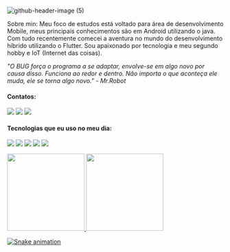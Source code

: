 ![github-header-image (5)](https://user-images.githubusercontent.com/101995826/170871547-43490ef3-db95-4ef5-bd8d-1ed948006a4b.png)


Sobre min: Meu foco de estudos está voltado para área de desenvolvimento Mobile, meus principais conhecimentos são em Android utilizando o java. Com tudo recentemente comecei a aventura no mundo do desenvolvimento híbrido utilizando o Flutter. Sou apaixonado por tecnologia e meu segundo hobby e IoT (Internet das coisas).

*"O BUG força o programa a se adaptar, envolve-se em algo novo por causa disso. Funciona ao redor e dentro. Não importa o que aconteça ele muda, ele se torna algo novo." - Mr.Robot*

#### Contatos:

<div>
<a href="https://www.linkedin.com/in/wermeson-fernandes73" target="_blank"><img src="https://img.shields.io/badge/-LinkedIn-9437A9?style=for-the-badge&logo=linkedin&logoColor=white" target="_blank"></a> 
<a href = "mailto:wermesonfernandes20@hotmail.com"><img src="https://img.shields.io/badge/Microsoft_Outlook-9437A9?style=for-the-badge&logo=microsoft-outlook&logoColor=white" target="_blank"></a>
<a href="https://t.me/wermeson" target="_blank"><img src="https://img.shields.io/badge/Telegram-9437A9?style=for-the-badge&logo=telegram&logoColor=white" target="_blank"></a>
</div>

#### Tecnologias que eu uso no meu dia:
<div>
<img src="https://img.shields.io/badge/Flutter-02569B?style=for-the-badge&logo=flutter&logoColor=white"/>
<img src="https://img.shields.io/badge/Dart-0175C2?style=for-the-badge&logo=dart&logoColor=white"/>
<img src="https://img.shields.io/badge/Java-ED8B00?style=for-the-badge&logo=java&logoColor=white"/>
<img src="https://img.shields.io/badge/C-00599C?style=for-the-badge&logo=c&logoColor=white"/>
<img src="https://img.shields.io/badge/Android-3DDC84?style=for-the-badge&logo=android&logoColor=white"/>
</div>

<b></b>

<div>
<a href="https://github.com/WermesonF">
<img height="180em" src="https://github-readme-stats.vercel.app/api/top-langs/?username=WermesonF&theme=jolly&layout=compact&langs_count=3)](https://github.com/anuraghazra/github-readme-stats"/>
<img height="180em" src="https://github-readme-stats.vercel.app/api?username=WermesonF&theme=jolly&show_icons=true)](https://github.com/anuraghazra/github-readme-stats"/>
</div>

![Snake animation](https://github.com/WermesonF/WermesonF/blob/output/github-contribution-grid-snake.svg)
